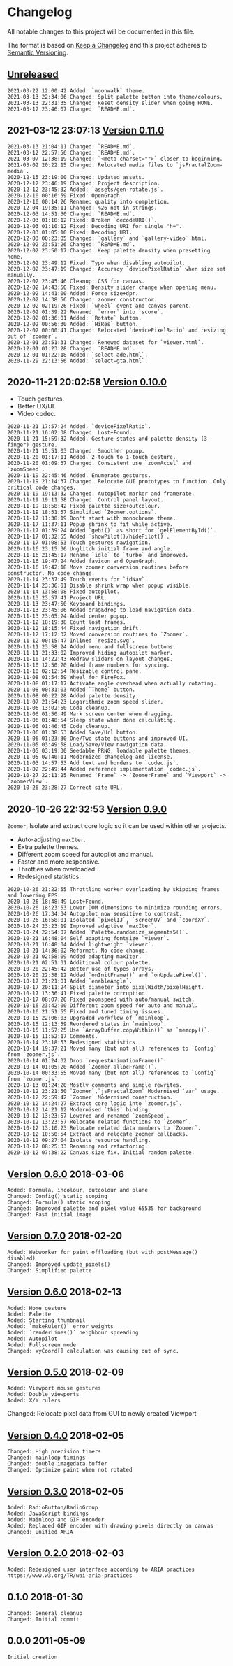 # Changelog

All notable changes to this project will be documented in this file.

The format is based on [Keep a Changelog](http://keepachangelog.com/en/1.0.0/)
and this project adheres to [Semantic Versioning](http://semver.org/spec/v2.0.0.html).

## [Unreleased]

```
2021-03-22 12:00:42 Added: `moonwalk` theme.
2021-03-13 22:34:06 Changed: Split palette button into theme/colours. 
2021-03-13 22:31:35 Changed: Reset density slider when going HOME.
2021-03-12 23:46:07 Changed: `README.md`.
```

## 2021-03-12 23:07:13 [Version 0.11.0]

```
2021-03-13 21:04:11 Changed: `README.md`.
2021-03-12 22:57:56 Changed: `README.md`.
2021-03-07 12:38:19 Changed: `<meta charset="">` closer to beginning.
2021-03-02 20:22:15 Changed: Relocated media files to `jsFractalZoom-media`.
2020-12-15 23:19:00 Changed: Updated assets.
2020-12-12 23:46:19 Changed: Project description.
2020-12-12 23:45:32 Added: `assets/gen-rotate.js`.
2020-12-10 00:16:59 Fixed: OpenGraph.
2020-12-10 00:14:26 Rename: quality into completion.
2020-12-04 19:35:11 Changed: %26 not in strings.
2020-12-03 14:51:30 Changed: `README.md`.
2020-12-03 01:10:12 Fixed: Broken `decodeURI()`.
2020-12-03 01:10:12 Fixed: Decoding URI for single "h=". 
2020-12-03 01:05:10 Fixed: Decoding URI.
2020-12-03 00:23:05 Changed: `gallery` and `gallery-video` html.
2020-12-02 23:51:26 Changed: `README.md`.
2020-12-02 23:50:17 Changed: Keep palette density when presetting home.
2020-12-02 23:49:12 Fixed: Typo when disabling autopilot.
2020-12-02 23:47:19 Changed: Accuracy `devicePixelRatio` when size set  manually.
2020-12-02 23:45:46 Cleanup: CSS for canvas.
2020-12-02 14:43:50 Fixed: Density slider change when opening menu.
2020-12-02 14:41:00 Added: Force size+dpr.
2020-12-02 14:38:56 Changed: zoomer constructor.
2020-12-02 02:19:26 Fixed: `wheel` event and canvas parent.
2020-12-02 01:39:22 Renamed: `error` into `score`.
2020-12-02 01:36:01 Added: `Rotate` button.
2020-12-02 00:56:30 Added: `HiRes` button.
2020-12-02 00:00:41 Changed: Relocated `devicePixelRatio` and resizing out of `zoomer`.
2020-12-01 23:51:31 Changed: Renewed dataset for `viewer.html`.
2020-12-01 01:23:28 Changed: `README.md`.
2020-12-01 01:22:18 Added: `select-ade.html`.
2020-11-29 22:13:56 Added: `select-gta.html`.
```

## 2020-11-21 20:02:58 [Version 0.10.0]

- Touch gestures.
- Better UX/UI.
- Video codec.

```
2020-11-21 17:57:24 Added. `devicePixelRatio`.
2020-11-21 16:02:38 Changed. Lost+Found.
2020-11-21 15:59:32 Added. Gesture states and palette density (3-finger) gesture.
2020-11-21 15:51:03 Changed. Smoother popup.
2020-11-20 01:17:11 Added. 2-touch to 1-touch gesture. 
2020-11-20 01:09:37 Changed. Consistent use `zoomAccel` and `zoomSpeed`.
2020-11-19 22:45:46 Added. Enumerate gestures.
2020-11-19 21:14:37 Changed. Relocate GUI prototypes to function. Only critical code changes.
2020-11-19 19:13:32 Changed. Autopilot marker and framerate.
2020-11-19 19:11:58 Changed. Control panel layout.
2020-11-19 18:58:42 Fixed palette size+outcolour.
2020-11-19 18:51:57 Simplified `Zoomer.options`.
2020-11-17 11:38:19 Don't start with monochrome theme.
2020-11-17 11:37:11 Popup shrink to fit while active.
2020-11-17 01:39:24 Added `gebi()` as short for `gelElementById()`.
2020-11-17 01:32:55 Added `showPilot()/hidePilot()`.
2020-11-17 01:08:53 Touch gestures navigation.
2020-11-16 23:15:36 Unglitch initial frame and angle.
2020-11-16 21:45:17 Rename `idle` to `turbo` and improved.
2020-11-16 19:47:24 Added favicon and OpenGraph.
2020-11-16 19:42:18 Move zoomer conversion routines before constructor. No code change.
2020-11-14 23:37:49 Touch events for `idNav`.
2020-11-14 23:36:01 Disable shrink wrap when popup visible.
2020-11-14 13:58:08 Fixed autopilot.
2020-11-13 23:57:41 Project URL.
2020-11-13 23:47:50 Keyboard bindings.
2020-11-13 23:45:06 Added drag&drop to load navigation data.
2020-11-13 23:05:24 Added center popup.
2020-11-12 18:19:38 Count lost frames.
2020-11-12 18:15:44 Fixed navigation drift.
2020-11-12 17:12:32 Moved conversion routines to `Zoomer`.
2020-11-12 00:15:47 Inlined `resize.svg`.
2020-11-11 23:58:24 Added menu and fullscreen buttons.
2020-11-11 21:33:02 Improved hiding autopilot marker.
2020-11-10 14:22:43 Redraw sliders on layout changes.
2020-11-10 12:50:20 Added frame numbers for syncing.
2020-11-10 02:12:54 Resizable control pane.
2020-11-08 01:54:59 Wheel for FireFox.
2020-11-08 01:17:17 Activate angle overhead when actually rotating.
2020-11-08 00:31:03 Added `Theme` button.
2020-11-08 00:22:28 Added palette density.
2020-11-07 21:54:23 Logarithmic zoom speed slider.
2020-11-06 13:02:50 Code cleanup.
2020-11-06 01:50:49 Mark screen center when dragging.
2020-11-06 01:48:54 Sleep state when done calculating.
2020-11-06 01:46:45 Code cleanup.
2020-11-06 01:38:53 Added Save/Url button.
2020-11-06 01:23:30 One/Two state buttons and improved UI.
2020-11-05 03:49:58 Load/Save/View navigation data.
2020-11-05 03:19:30 Seedable PRNG, loadable palette themes.
2020-11-05 02:40:11 Modernized changelog and license.
2020-11-03 14:57:53 Add text and borders to `codec.js`.
2020-11-02 22:49:44 Added reference implementation `codec.js`.
2020-10-27 22:11:25 Renamed `Frame` -> `ZoomerFrame` and `Viewport` -> `zoomerView`.
2020-10-26 23:28:27 Correct site URL.
```

## 2020-10-26 22:32:53 [Version 0.9.0]

`Zoomer`, Isolate and extract core logic so it can be used within other projects.

- Auto-adjusting `maxIter`.
- Extra palette themes.
- Different zoom speed for autopilot and manual.
- Faster and more responsive.
- Throttles when overloaded.
- Redesigned statistics.

```
2020-10-26 21:22:55 Throttling worker overloading by skipping frames and lowering FPS.
2020-10-26 18:48:49 Lost+Found.
2020-10-26 18:23:53 Lower DOM dimensions to minimize rounding errors.
2020-10-26 17:34:34 Autopilot now sensitive to contrast.
2020-10-26 16:58:01 Isolated `pixelIJ`, `screenUV` and `coordXY`.
2020-10-24 23:23:19 Improved adaptive `maxIter`.
2020-10-24 22:54:07 Added `Palette.randomize_segments5()`.
2020-10-21 16:48:04 Self adapting fontsize `viewer`.
2020-10-21 16:48:04 Added lightweight `viewer`.
2020-10-21 14:36:02 Reformat. No code change.
2020-10-21 02:58:09 Added adapting maxIter.
2020-10-21 02:51:31 Additional colour palette.
2020-10-20 22:45:42 Better use of types arrays.
2020-10-20 22:38:12 Added `onInitFrame()` and `onUpdatePixel()`.
2020-10-17 21:21:01 Added `enableAngle`.
2020-10-17 20:11:24 Split diameter into pixelWidth/pixelHeight.
2020-10-17 13:36:41 Fixed palette corruption.
2020-10-17 08:07:20 Fixed zoomspeed with auto/manual switch.
2020-10-16 23:42:00 Different zoom speed for auto and manual.
2020-10-16 21:51:55 Fixed and tuned timing issues.
2020-10-15 22:06:03 Upgraded workflow of `mainloop`.
2020-10-15 12:13:59 Reordered states in `mainloop`.
2020-10-15 11:57:25 Use `ArrayBuffer.copyWithin()` as `memcpy()`.
2020-10-15 11:52:17 Comments.
2020-10-14 23:18:53 Redesigned statistics.
2020-10-14 19:37:21 Moved many (but not all) references to `Config` from `zoomer.js`.
2020-10-14 01:24:32 Drop `requestAnimationFrame()`.
2020-10-14 01:05:20 Added `Zoomer.allocFrame()`.
2020-10-14 00:33:55 Moved many (but not all) references to `Config` from `zoomer.js`.
2020-10-13 01:24:20 Mostly comments and simple rewrites.
2020-10-12 23:21:50 `Zoomer`,`jsFractalZoom` Modernised `var` usage.
2020-10-12 22:59:42 `Zoomer` Modernised construction.
2020-10-12 14:24:27 Extract core logic into `zoomer.js`.
2020-10-12 14:21:12 Modernised `this` binding.
2020-10-12 13:23:57 Lowered and renamed `zoomSpeed`.
2020-10-12 13:23:57 Relocate related functions to `Zoomer`.
2020-10-12 13:10:23 Relocate related data members to `Zoomer`.
2020-10-12 10:50:54 Extract and relocate zoomer callbacks.
2020-10-12 09:27:04 Isolate resource handling.
2020-10-12 08:25:33 Renaming and refactoring.
2020-10-12 07:38:22 Canvas size fix. Initial random palette.
```

## [Version 0.8.0] 2018-03-06

```
Added: Formula, incolour, outcolour and plane
Changed: Config() static scoping
Changed: Formula() static scoping
Changed: Improved palette and pixel value 65535 for background
Changed: Fast initial image
```

## [Version 0.7.0] 2018-02-20

```
Added: Webworker for paint offloading (but with postMessage() disabled)
Changed: Improved update_pixels()
Changed: Simplified palette
```

## [Version 0.6.0] 2018-02-13

```
Added: Home gesture
Added: Palette
Added: Starting thumbnail
Added: `makeRuler()` error weights
Added: `renderLines()` neighbour spreading
Added: Autopilot
Added: Fullscreen mode
Changed: xyCoord[] calculation was causing out of sync.  
```

## [Version 0.5.0] 2018-02-09

```
Added: Viewport mouse gestures
Added: Double viewports
Added: X/Y rulers
```

Changed: Relocate pixel data from GUI to newly created Viewport

## [Version 0.4.0] 2018-02-05

```
Changed: High precision timers
Changed: mainloop timings
Changed: double imagedata buffer
Changed: Optimize paint when not rotated
```

## [Version 0.3.0] 2018-02-05

```
Added: RadioButton/RadioGroup
Added: JavaScript bindings
Added: Mainloop and GIF encoder
Added: Replaced GIF encoder with drawing pixels directly on canvas
Changed: Unified ARIA
```

## [Version 0.2.0] 2018-02-03

```
Added: Redesigned user interface according to ARIA practices https://www.w3.org/TR/wai-aria-practices
```

## 0.1.0 2018-01-30

```
Changed: General cleanup
Changed: Initial commit
```

## 0.0.0 2011-05-09

```
Initial creation
```

[Unreleased]: https://github.com/RockingShip/jsFractalZoom/compare/v0.11.0...HEAD
[Version 0.11.0]: https://github.com/RockingShip/jsFractalZoom/compare/v0.10.0...v0.11.0
[Version 0.10.0]: https://github.com/RockingShip/jsFractalZoom/compare/v0.9.0...v0.10.0
[Version 0.9.0]: https://github.com/RockingShip/jsFractalZoom/compare/v0.8.0...v0.9.0
[Version 0.8.0]: https://github.com/RockingShip/jsFractalZoom/compare/v0.7.0...v0.8.0
[Version 0.7.0]: https://github.com/RockingShip/jsFractalZoom/compare/v0.6.0...v0.7.0
[Version 0.6.0]: https://github.com/RockingShip/jsFractalZoom/compare/v0.5.0...v0.6.0
[Version 0.5.0]: https://github.com/RockingShip/jsFractalZoom/compare/v0.4.0...v0.5.0
[Version 0.4.0]: https://github.com/RockingShip/jsFractalZoom/compare/v0.3.0...v0.4.0
[Version 0.3.0]: https://github.com/RockingShip/jsFractalZoom/compare/v0.2.0...v0.3.0
[Version 0.2.0]: https://github.com/RockingShip/jsFractalZoom/compare/v0.1.0...v0.2.0
